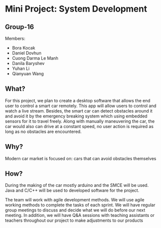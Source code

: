 <h1> Mini Project: System Development </h1>

<div>
<h2> Group-16 </h2>
  <p> Members:</p>
  <ul>
    <li>Bora Kocak</li>
    <li>Daniel Dovhun</li>
    <li>Cuong Darma Le Manh</li>
    <li>Danila Baryshev</li>
    <li>Yuhan Li</li>
    <li>Qianyuan Wang</li>
   </ul>
</div>
<div>
  <h2> What? </h2>
  <p>  For this project, we plan to create a desktop software that allows the end user to control a smart car remotely. This app will allow users to control and watch a live stream. Besides, the smart car can detect obstacles around it and avoid it by the emergency breaking system which using embedded sensors for it to travel freely. Along with manually maneuvering the car, the car would also can drive at a constant speed, no user action is required as long as no obstacles are encountered.
  </p>
</div>
<div>
  <h2> Why? </h2>
  <p>
Modern car market is focused on:  
cars that can avoid obstacles themselves
  </p>
  <h2> How?</h2>
  <p>During the making of the car mostly arduino and the SMCE will be used. Java and C/C++ will be used to developed software for the project.
  
The team will work with agile development methods.
We will use agile working methods to complete the tasks of each sprint. We will have regular group meetings to discuss and decide what we will do before our next meeting. In addition, we will have Q&A sessions with teaching assistants or teachers throughout our project to make adjustments to our products
  </p>
</div>
 
